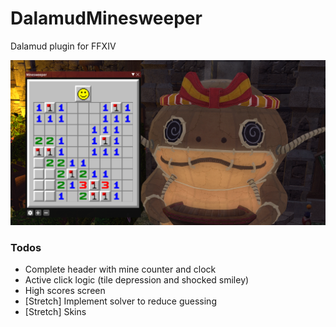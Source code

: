 # DalamudMinesweeper

Dalamud plugin for FFXIV

![Minesweeper plugin screenshot](/images/screenshot.png?raw=true "Minesweeper plugin screenshot")

### Todos
- Complete header with mine counter and clock
- Active click logic (tile depression and shocked smiley)
- High scores screen
- [Stretch] Implement solver to reduce guessing
- [Stretch] Skins
